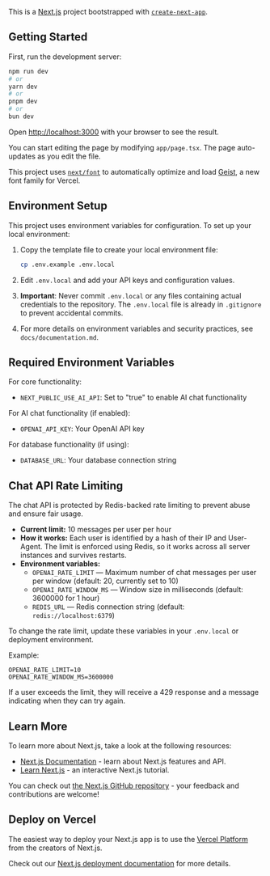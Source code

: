 This is a [Next.js](https://nextjs.org) project bootstrapped with [`create-next-app`](https://nextjs.org/docs/app/api-reference/cli/create-next-app).

## Getting Started

First, run the development server:

```bash
npm run dev
# or
yarn dev
# or
pnpm dev
# or
bun dev
```

Open [http://localhost:3000](http://localhost:3000) with your browser to see the result.

You can start editing the page by modifying `app/page.tsx`. The page auto-updates as you edit the file.

This project uses [`next/font`](https://nextjs.org/docs/app/building-your-application/optimizing/fonts) to automatically optimize and load [Geist](https://vercel.com/font), a new font family for Vercel.

## Environment Setup

This project uses environment variables for configuration. To set up your local environment:

1. Copy the template file to create your local environment file:
   ```bash
   cp .env.example .env.local
   ```

2. Edit `.env.local` and add your API keys and configuration values.

3. **Important**: Never commit `.env.local` or any files containing actual credentials to the repository. The `.env.local` file is already in `.gitignore` to prevent accidental commits.

4. For more details on environment variables and security practices, see `docs/documentation.md`.

## Required Environment Variables

For core functionality:
- `NEXT_PUBLIC_USE_AI_API`: Set to "true" to enable AI chat functionality

For AI chat functionality (if enabled):
- `OPENAI_API_KEY`: Your OpenAI API key

For database functionality (if using):
- `DATABASE_URL`: Your database connection string

## Chat API Rate Limiting

The chat API is protected by Redis-backed rate limiting to prevent abuse and ensure fair usage.

- **Current limit:** 10 messages per user per hour
- **How it works:** Each user is identified by a hash of their IP and User-Agent. The limit is enforced using Redis, so it works across all server instances and survives restarts.
- **Environment variables:**
  - `OPENAI_RATE_LIMIT` — Maximum number of chat messages per user per window (default: 20, currently set to 10)
  - `OPENAI_RATE_WINDOW_MS` — Window size in milliseconds (default: 3600000 for 1 hour)
  - `REDIS_URL` — Redis connection string (default: `redis://localhost:6379`)

To change the rate limit, update these variables in your `.env.local` or deployment environment.

Example:
```
OPENAI_RATE_LIMIT=10
OPENAI_RATE_WINDOW_MS=3600000
```

If a user exceeds the limit, they will receive a 429 response and a message indicating when they can try again.

## Learn More

To learn more about Next.js, take a look at the following resources:

- [Next.js Documentation](https://nextjs.org/docs) - learn about Next.js features and API.
- [Learn Next.js](https://nextjs.org/learn) - an interactive Next.js tutorial.

You can check out [the Next.js GitHub repository](https://github.com/vercel/next.js) - your feedback and contributions are welcome!

## Deploy on Vercel

The easiest way to deploy your Next.js app is to use the [Vercel Platform](https://vercel.com/new?utm_medium=default-template&filter=next.js&utm_source=create-next-app&utm_campaign=create-next-app-readme) from the creators of Next.js.

Check out our [Next.js deployment documentation](https://nextjs.org/docs/app/building-your-application/deploying) for more details.
